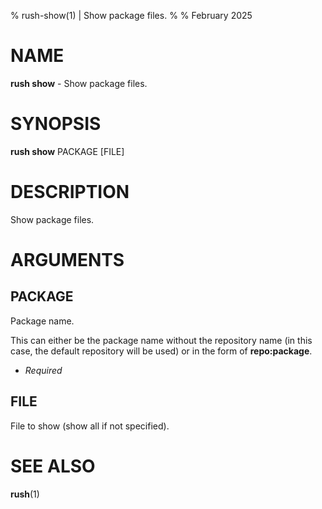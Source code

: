 % rush-show(1) | Show package files.
% 
% February 2025

NAME
==================================================

**rush show** - Show package files.

SYNOPSIS
==================================================

**rush show** PACKAGE [FILE]

DESCRIPTION
==================================================

Show package files.


ARGUMENTS
==================================================

PACKAGE
--------------------------------------------------

Package name.

This can either be the package name without the repository name (in this case, the default repository will be used) or in the form of **repo:package**.

- *Required*

FILE
--------------------------------------------------

File to show (show all if not specified).


SEE ALSO
==================================================

**rush**(1)


